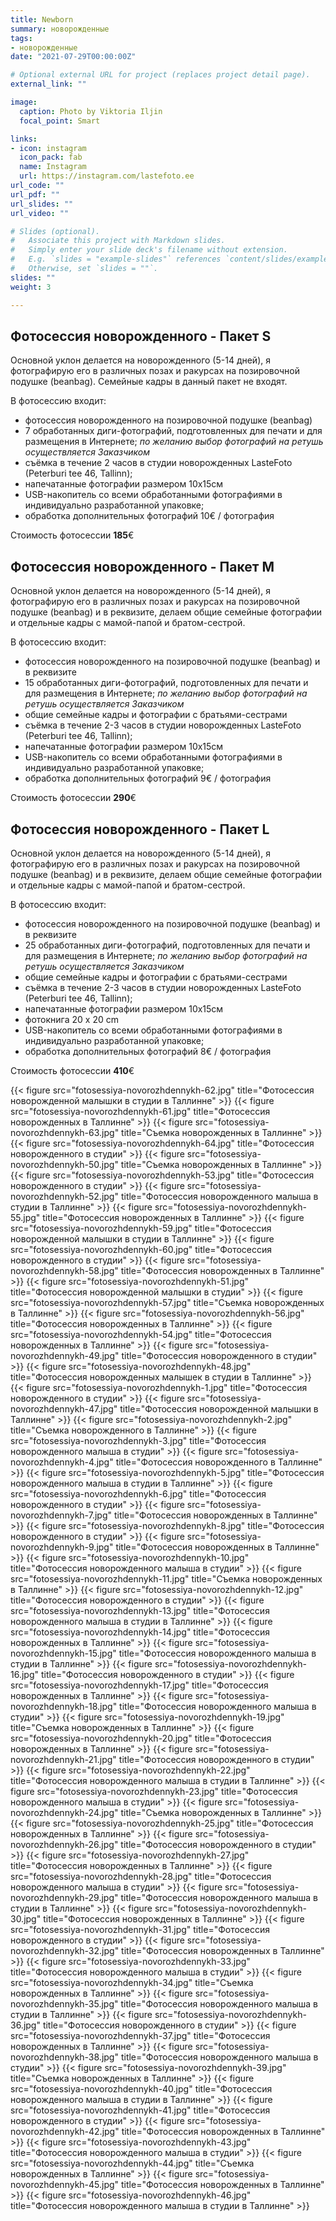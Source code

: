 ```yaml
---
title: Newborn
summary: новорожденные
tags:
- новорожденные
date: "2021-07-29T00:00:00Z"

# Optional external URL for project (replaces project detail page).
external_link: ""

image:
  caption: Photo by Viktoria Iljin
  focal_point: Smart

links:
- icon: instagram
  icon_pack: fab
  name: Instagram 
  url: https://instagram.com/lastefoto.ee
url_code: ""
url_pdf: ""
url_slides: ""
url_video: ""

# Slides (optional).
#   Associate this project with Markdown slides.
#   Simply enter your slide deck's filename without extension.
#   E.g. `slides = "example-slides"` references `content/slides/example-slides.md`.
#   Otherwise, set `slides = ""`.
slides: ""
weight: 3

---
```

## Фотосессия новорожденного - Пакет S 
Основной уклон делается на новорожденного (5-14 дней), я фотографирую его в различных позах и ракурсах на позировочной подушке (beanbag). Семейные кадры в данный пакет не входят.

В фотосессию входит:
* фотосессия новорожденного на позировочной подушке (beanbag) 
* 7 обработанных диги-фотографий, подготовленных для печати и для размещения в Интернете;
_по желанию выбор фотографий на ретушь осуществляется Заказчиком_
* съёмка в течение 2 часов в студии новорожденных LasteFoto (Peterburi tee 46, Tallinn);
* напечатанные фотографии размером 10х15см
* USB-накопитель со всеми обработанными фотографиями в индивидуально разработанной упаковке;
* обработка дополнительных фотографий 10€ / фотография

Стоимость фотосессии **185**€ 

## Фотосессия новорожденного - Пакет М

Основной уклон делается на новорожденного (5-14 дней), я фотографирую его в различных позах и ракурсах на позировочной подушке (beanbag) и в реквизите, делаем общие семейные фотографии и отдельные кадры с мамой-папой и братом-сестрой. 

В фотосессию входит:
* фотосессия новорожденного на позировочной подушке (beanbag) и в реквизите
* 15 обработанных диги-фотографий, подготовленных для печати и для размещения в Интернете;
_по желанию выбор фотографий на ретушь осуществляется Заказчиком_
* общие семейные кадры и фотографии с братьями-сестрами
* съёмка в течение 2-3 часов в студии новорожденных LasteFoto (Peterburi tee 46, Tallinn);
* напечатанные фотографии размером 10х15см
* USB-накопитель со всеми обработанными фотографиями в индивидуально разработанной упаковке;
* обработка дополнительных фотографий 9€ / фотография

Стоимость фотосессии **290**€ 

## Фотосессия новорожденного - Пакет L

Основной уклон делается на новорожденного (5-14 дней), я фотографирую его в различных позах и ракурсах на позировочной подушке (beanbag) и в реквизите, делаем общие семейные фотографии и отдельные кадры с мамой-папой и братом-сестрой. 

В фотосессию входит:
* фотосессия новорожденного на позировочной подушке (beanbag) и в реквизите
* 25 обработанных диги-фотографий, подготовленных для печати и для размещения в Интернете;
_по желанию выбор фотографий на ретушь осуществляется Заказчиком_
* общие семейные кадры и фотографии с братьями-сестрами
* съёмка в течение 2-3 часов в студии новорожденных LasteFoto (Peterburi tee 46, Tallinn);
* напечатанные фотографии размером 10х15см
* фотокнига 20 х 20 cm
* USB-накопитель со всеми обработанными фотографиями в индивидуально разработанной упаковке;
* обработка дополнительных фотографий 8€ / фотография

Стоимость фотосессии **410**€ 

{{< figure src="fotosessiya-novorozhdennykh-62.jpg" title="Фотосессия новорожденной малышки в студии в Таллинне" >}}
{{< figure src="fotosessiya-novorozhdennykh-61.jpg" title="Фотосессия новорожденных в Таллинне" >}}
{{< figure src="fotosessiya-novorozhdennykh-63.jpg" title="Съемка новорожденных в Таллинне" >}}
{{< figure src="fotosessiya-novorozhdennykh-64.jpg" title="Фотосессия новорожденного в студии" >}}
{{< figure src="fotosessiya-novorozhdennykh-50.jpg" title="Съемка новорожденных в Таллинне" >}}
{{< figure src="fotosessiya-novorozhdennykh-53.jpg" title="Фотосессия новорожденного в студии" >}}
{{< figure src="fotosessiya-novorozhdennykh-52.jpg" title="Фотосессия новорожденного малыша в студии в Таллинне" >}}
{{< figure src="fotosessiya-novorozhdennykh-55.jpg" title="Фотосессия новорожденных в Таллинне" >}}
{{< figure src="fotosessiya-novorozhdennykh-59.jpg" title="Фотосессия новорожденной малышки в студии в Таллинне" >}}
{{< figure src="fotosessiya-novorozhdennykh-60.jpg" title="Фотосессия новорожденного в студии" >}}
{{< figure src="fotosessiya-novorozhdennykh-58.jpg" title="Фотосессия новорожденных в Таллинне" >}}
{{< figure src="fotosessiya-novorozhdennykh-51.jpg" title="Фотосессия новорожденной малышки в студии" >}}
{{< figure src="fotosessiya-novorozhdennykh-57.jpg" title="Съемка новорожденных в Таллинне" >}}
{{< figure src="fotosessiya-novorozhdennykh-56.jpg" title="Фотосессия новорожденных в Таллинне" >}}
{{< figure src="fotosessiya-novorozhdennykh-54.jpg" title="Фотосессия новорожденных в Таллинне" >}}
{{< figure src="fotosessiya-novorozhdennykh-49.jpg" title="Фотосессия новорожденного в студии" >}}
{{< figure src="fotosessiya-novorozhdennykh-48.jpg" title="Фотосессия новорожденных малышек в студии в Таллинне" >}}
{{< figure src="fotosessiya-novorozhdennykh-1.jpg" title="Фотосессия новорожденного в студии" >}}
{{< figure src="fotosessiya-novorozhdennykh-47.jpg" title="Фотосессия новорожденной малышки в Таллинне" >}}
{{< figure src="fotosessiya-novorozhdennykh-2.jpg" title="Съемка новорожденного в Таллинне" >}}
{{< figure src="fotosessiya-novorozhdennykh-3.jpg" title="Фотосессия новорожденного малыша в студии" >}}
{{< figure src="fotosessiya-novorozhdennykh-4.jpg" title="Фотосессия новорожденного в Таллинне" >}}
{{< figure src="fotosessiya-novorozhdennykh-5.jpg" title="Фотосессия новорожденного малыша в студии в Таллинне" >}}
{{< figure src="fotosessiya-novorozhdennykh-6.jpg" title="Фотосессия новорожденного в студии" >}}
{{< figure src="fotosessiya-novorozhdennykh-7.jpg" title="Фотосессия новорожденных в Таллинне" >}}
{{< figure src="fotosessiya-novorozhdennykh-8.jpg" title="Фотосессия новорожденного в студии" >}}
{{< figure src="fotosessiya-novorozhdennykh-9.jpg" title="Фотосессия новорожденных в Таллинне" >}}
{{< figure src="fotosessiya-novorozhdennykh-10.jpg" title="Фотосессия новорожденного малыша в студии" >}}
{{< figure src="fotosessiya-novorozhdennykh-11.jpg" title="Съемка новорожденных в Таллинне" >}}
{{< figure src="fotosessiya-novorozhdennykh-12.jpg" title="Фотосессия новорожденного в студии" >}}
{{< figure src="fotosessiya-novorozhdennykh-13.jpg" title="Фотосессия новорожденного малыша в студии в Таллинне" >}}
{{< figure src="fotosessiya-novorozhdennykh-14.jpg" title="Фотосессия новорожденных в Таллинне" >}}
{{< figure src="fotosessiya-novorozhdennykh-15.jpg" title="Фотосессия новорожденного малыша в студии в Таллинне" >}}
{{< figure src="fotosessiya-novorozhdennykh-16.jpg" title="Фотосессия новорожденного в студии" >}}
{{< figure src="fotosessiya-novorozhdennykh-17.jpg" title="Фотосессия новорожденных в Таллинне" >}}
{{< figure src="fotosessiya-novorozhdennykh-18.jpg" title="Фотосессия новорожденного малыша в студии" >}}
{{< figure src="fotosessiya-novorozhdennykh-19.jpg" title="Съемка новорожденных в Таллинне" >}}
{{< figure src="fotosessiya-novorozhdennykh-20.jpg" title="Фотосессия новорожденных в Таллинне" >}}
{{< figure src="fotosessiya-novorozhdennykh-21.jpg" title="Фотосессия новорожденного в студии" >}}
{{< figure src="fotosessiya-novorozhdennykh-22.jpg" title="Фотосессия новорожденного малыша в студии в Таллинне" >}}
{{< figure src="fotosessiya-novorozhdennykh-23.jpg" title="Фотосессия новорожденного малыша в студии" >}}
{{< figure src="fotosessiya-novorozhdennykh-24.jpg" title="Съемка новорожденных в Таллинне" >}}
{{< figure src="fotosessiya-novorozhdennykh-25.jpg" title="Фотосессия новорожденных в Таллинне" >}}
{{< figure src="fotosessiya-novorozhdennykh-26.jpg" title="Фотосессия новорожденного в студии" >}}
{{< figure src="fotosessiya-novorozhdennykh-27.jpg" title="Фотосессия новорожденных в Таллинне" >}}
{{< figure src="fotosessiya-novorozhdennykh-28.jpg" title="Фотосессия новорожденного малыша в студии" >}}
{{< figure src="fotosessiya-novorozhdennykh-29.jpg" title="Фотосессия новорожденного малыша в студии в Таллинне" >}}
{{< figure src="fotosessiya-novorozhdennykh-30.jpg" title="Фотосессия новорожденных в Таллинне" >}}
{{< figure src="fotosessiya-novorozhdennykh-31.jpg" title="Фотосессия новорожденного в студии" >}}
{{< figure src="fotosessiya-novorozhdennykh-32.jpg" title="Фотосессия новорожденных в Таллинне" >}}
{{< figure src="fotosessiya-novorozhdennykh-33.jpg" title="Фотосессия новорожденного малыша в студии" >}}
{{< figure src="fotosessiya-novorozhdennykh-34.jpg" title="Съемка новорожденных в Таллинне" >}}
{{< figure src="fotosessiya-novorozhdennykh-35.jpg" title="Фотосессия новорожденного малыша в студии в Таллинне" >}}
{{< figure src="fotosessiya-novorozhdennykh-36.jpg" title="Фотосессия новорожденного в студии" >}}
{{< figure src="fotosessiya-novorozhdennykh-37.jpg" title="Фотосессия новорожденных в Таллинне" >}}
{{< figure src="fotosessiya-novorozhdennykh-38.jpg" title="Фотосессия новорожденного малыша в студии" >}}
{{< figure src="fotosessiya-novorozhdennykh-39.jpg" title="Съемка новорожденных в Таллинне" >}}
{{< figure src="fotosessiya-novorozhdennykh-40.jpg" title="Фотосессия новорожденного малыша в студии в Таллинне" >}}
{{< figure src="fotosessiya-novorozhdennykh-41.jpg" title="Фотосессия новорожденного в студии" >}}
{{< figure src="fotosessiya-novorozhdennykh-42.jpg" title="Фотосессия новорожденных в Таллинне" >}}
{{< figure src="fotosessiya-novorozhdennykh-43.jpg" title="Фотосессия новорожденного малыша в студии" >}}
{{< figure src="fotosessiya-novorozhdennykh-44.jpg" title="Съемка новорожденных в Таллинне" >}}
{{< figure src="fotosessiya-novorozhdennykh-45.jpg" title="Фотосессия новорожденных в Таллинне" >}}
{{< figure src="fotosessiya-novorozhdennykh-46.jpg" title="Фотосессия новорожденного малыша в студии в Таллинне" >}}
